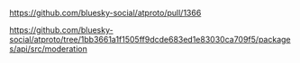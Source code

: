 https://github.com/bluesky-social/atproto/pull/1366

https://github.com/bluesky-social/atproto/tree/1bb3661a1f1505ff9dcde683ed1e83030ca709f5/packages/api/src/moderation
